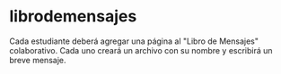 # librodemensajes
Cada estudiante deberá agregar una página al "Libro de Mensajes" colaborativo. Cada uno creará un archivo con su nombre y escribirá un breve mensaje.
